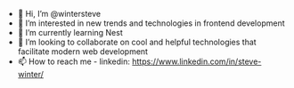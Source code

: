 - 👋 Hi, I’m @wintersteve
- 👀 I’m interested in new trends and technologies in frontend development
- 🌱 I’m currently learning Nest
- 💞️ I’m looking to collaborate on cool and helpful technologies that facilitate modern web development
- 📫 How to reach me - linkedin: https://www.linkedin.com/in/steve-winter/ 

<!---
wintersteve/wintersteve is a ✨ special ✨ repository because its `README.md` (this file) appears on your GitHub profile.
You can click the Preview link to take a look at your changes.
--->
